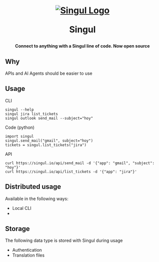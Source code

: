 <h1 align="center">

[![Singul Logo](https://shuffler.io/images/logos/singul.svg)](https://singul.io)

Singul

</h1>
<h4 align="center">
Connect to anything with a Singul line of code. Now open source 
</h4>

## Why
APIs and AI Agents should be easier to use

## Usage
CLI
```
singul --help
singul jira list_tickets 
singul outlook send_mail --subject="hoy"
```

Code (python)
```
import singul
singul.send_mail("gmail", subject="hoy")
tickets = singul.list_tickets("jira")
```

API
```
curl https://singul.io/api/send_mail -d '{"app": "gmail", "subject": "hoy"}'
curl https://singul.io/api/list_tickets -d '{"app": "jira"}'
```

## Distributed usage
Available in the following ways:
- Local CLI
-  

## Storage
The following data type is stored with Singul during usage
- Authentication 
- Translation files
